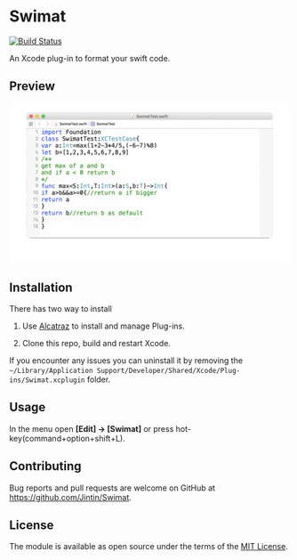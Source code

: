 # Swimat

[![Build Status](https://travis-ci.org/Jintin/Swimat.svg?branch=master)](https://travis-ci.org/Jintin/Swimat)


An Xcode plug-in to format your swift code.

## Preview

![](./README/preview.gif)

## Installation

There has two way to install

1. Use [Alcatraz](https://github.com/mneorr/Alcatraz) to install and manage Plug-ins.

2. Clone this repo, build and restart Xcode.

If you encounter any issues you can uninstall it by removing the `~/Library/Application Support/Developer/Shared/Xcode/Plug-ins/Swimat.xcplugin` folder.

## Usage

In the menu open **[Edit] -> [Swimat]** or press hot-key(command+option+shift+L).

## Contributing

Bug reports and pull requests are welcome on GitHub at https://github.com/Jintin/Swimat.

## License

The module is available as open source under the terms of the [MIT License](http://opensource.org/licenses/MIT).
